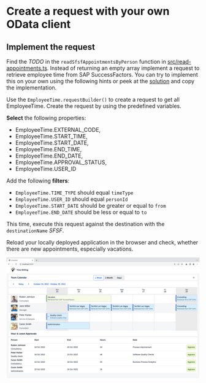 # Create a request with your own OData client

## Implement the request
Find the *TODO* in the `readSfsfAppointmentsByPerson` function in [src/read-appointments.ts](../src/read-appointments.ts). Instead of returning an empty array implement a request to retrieve employee time from SAP SuccessFactors. You can try to implement this on your own using the following hints or peek at the [solution](SOLUTION.md#create-a-read-request-to-sap-s4hana) and copy the implementation.

Use the `EmployeeTime.requestBuilder()` to create a request to get all EmployeeTime. Create the request by using the predefined variables.

**Select** the following properties:
* EmployeeTime.EXTERNAL_CODE,
* EmployeeTime.START_TIME,
* EmployeeTime.START_DATE,
* EmployeeTime.END_TIME,
* EmployeeTime.END_DATE,
* EmployeeTime.APPROVAL_STATUS,
* EmployeeTime.USER_ID

Add the following **filters**:

* `EmployeeTime.TIME_TYPE` should equal `timeType`
* `EmployeeTime.USER_ID` should equal `personId`
* `EmployeeTime.START_DATE` should be greater or equal to `from`
* `EmployeeTime.END_DATE` should be less or equal to `to`

This time, execute this request against the destination with the `destinationName` *SFSF*.

Reload your locally deployed application in the browser and check, whether there are new appointments, especially vacations.

![Read SFSF](images/read-sfsf.png)

<!-- # Automate your deployment
TODO: -->
